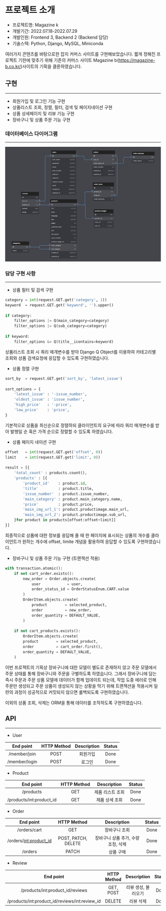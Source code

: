 # 프로젝트 소개

* 프로젝트명: Magazine k
* 개발기간: 2022.07.18-2022.07.29
* 개발인원: Frontend 3, Backend 2 (Backend 담당)
* 기술스택: Python, Django, MySQL, Miniconda

여러가지 콘텐츠를 바탕으로한 잡지 커머스 사이트를 구현해보았습니다. 짧게 정해진 프로젝트 기한에 맞추기 위해 기존의 커머스 사이트 Magazine b(https://magazine-b.co.kr/)사이트의 기획을 클론하였습니다.

## 구현
---
* 회원가입 및 로그인 기능 구현
* 상품리스트 조회, 정렬, 필터, 검색 및 페이지네이션 구현
* 상품 상세페이지 및 리뷰 기능 구현
* 장바구니 및 상품 주문 기능 구현

### 데이터베이스 다이어그램
---
![diagram](./image/schema.png)

### 담당 구현 사항
---
* 상품 필터 및 검색 구현

```python
category = int(request.GET.get('category', 1))
keyword  = request.GET.get('keyword', '').upper()

if category:
    filter_options |= Q(main_category=category)
    filter_options |= Q(sub_category=category)

if keyword:
    filter_options &= Q(title__icontains=keyword)
```

상품리스트 조회 시 쿼리 매개변수를 받아 Django Q Object를 이용하여 카테고리별 조회와 상품 검색요청에 응답할 수 있도록 구현하였습니다.

* 상품 정렬 구현

```python
sort_by  = request.GET.get('sort_by', 'latest_issue')

sort_options = {
    'latest_issue' : '-issue_number',
    'oldest_issue' : 'issue_number',
    'high_price'   : '-price',
    'low_price'    : 'price',
}
```

기본적으로 상품을 최신순으로 정렬하되 클라이언트의 요구에 따라 쿼리 매개변수를 받아 발행일 순 혹은 가격 순으로 정렬할 수 있도록 하였습니다.

* 상품 페이지 네이션 구현

```python
offset   = int(request.GET.get('offset', 0))
limit    = int(request.GET.get('limit', 0))

result = [{
    'total_count' : products.count(),
    'products' : [{
        'product_id'    : product.id,
        'title'         : product.title,
        'issue_number'  : product.issue_number,
        'main_category' : product.main_category.name,
        'price'         : product.price,
        'main_img_url_1': product.productimage.main_url,
        'main_img_url_2': product.productimage.sub_url,
    }for product in products[offset:offset+limit]]
}]
```

최종적으로 상품에 대한 정보를 응답해 줄 때 한 페이지에 표시되는 상품의 개수를 클라이언트가 원하는 개수에 offset, limite 개념을 활용하여 응답할 수 있도록 구현하였습니다.

* 장바구니 및 상품 주문 기능 구현 (트랜잭션 적용)

```python
with transaction.atomic():
    if not cart_order.exists():
        new_order = Order.objects.create(
            user            = user,
            order_status_id = OrderStatusEnum.CART.value
        )
        OrderItem.objects.create(
            product        = selected_product,
            order          = new_order,
            order_quantity = DEFAULT_VALUE,
        )

    if not cart_products.exists():
        OrderItem.objects.create(
        product        = selected_product,
        order          = cart_order.first(),
        order_quantity = DEFAULT_VALUE,
    )
```

이번 프로젝트의 기획상 장바구니에 대한 모델이 별도로 존재하지 않고 주문 모델에서 주문 상태를 통해 장바구니와 주문을 구별하도록 하였습니다. 그래서 장바구니에 담는 즉시 주문과 주문 상품 모델에 데이터가 함께 업데이트 되는데, 작업 도중 에러로 인해 주문만 생성되고 주문 상품이 생성되지 않는 상황을 막기 위해 트랜젝션을 적용시켜 일련의 과정이 성공적으로 커밋되지 않으면 롤백되도록 구현하였습니다.

이외의 상품 조회, 삭제는 ORM을 통해 데이터를 조작하도록 구현하였습니다.

## API
---
* User

|   End point   	| HTTP Method 	| Description 	| Status 	|
|:-------------:	|:-----------:	|:-----------:	|:------:	|
|  /member/join 	|     POST    	|   회원가입  	|  Done  	|
| /member/login 	|     POST    	|    로그인   	|  Done  	|

* Product

|          End point         	| HTTP Method 	| Description 	| Status 	|
|:--------------------------:	|:-----------:	|:-----------:	|:------:	|
|          /products         	|     GET     	| 제품 리스트 조회 	|  Done  	|
| /products/int:product_id 	|     GET     	|  제품 상세 조회  	|  Done  	|

* Order

|         End point        	|     HTTP Method     	|             Description             	| Status 	|
|:------------------------:	|:-------------------:	|:-----------------------------------:	|:------:	|
|       /orders/cart       	|         GET         	|            장바구니 조회            	|  Done  	|
| /orders/<int:product_id> 	| POST, PATCH, DELETE 	| 장바구니 상품 추가, 수량 조정, 삭제 	|  Done  	|
| /orders | PATCH | 상품 구매 | Done |

* Review

|                    End point                   	| HTTP Method 	|     Description     	| Status 	|
|:----------------------------------------------:	|:-----------:	|:-------------------:	|:------:	|
|        /products/int:product_id/reviews        	|  GET, POST  	| 리뷰 생성, 불러오기 	|  Done  	|
| /products/int:product_id/reviews/int:review_id 	|    DELETE   	|      리뷰 삭제      	|  Done  	|